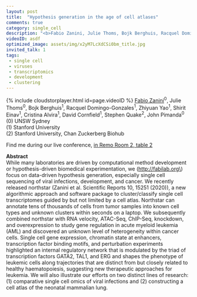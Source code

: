 ```yaml
---
layout: post
title:  "Hypothesis generation in the age of cell atlases"
comments: true
category: single_cell
description: "<b>Fabio Zanini, Julie Thoms, Bojk Berghuis, Racquel Domingo-Gonzales, Zhiyuan Yao, Shirit Einav, Cristina Alvira, David Cornfield, Stephen Quake, John Pimanda</b><br/>While many laboratories are driven by computationa..."
videoID: asdf
optimized_image: assets/img/x2yM7LcXdCSi0bm_title.jpg
invited_talk: 1
tags:
 - single cell
 - viruses
 - transcriptomics
 - development
 - clustering
---
```

{% include cloudstorplayer.html id=page.videoID %}
[<u>Fabio Zanini</u>](http://fabilab.org)<sup>0</sup>, Julie Thoms<sup>0</sup>, Bojk Berghuis<sup>1</sup>, Racquel Domingo-Gonzales<sup>1</sup>, Zhiyuan Yao<sup>1</sup>, Shirit Einav<sup>1</sup>, Cristina Alvira<sup>1</sup>, David Cornfield<sup>1</sup>, Stephen Quake<sup>2</sup>, John Pimanda<sup>0</sup><br/>
\(0\) UNSW Sydney<br/>
\(1\) Stanford University<br/>
\(2\) Stanford University, Chan Zuckerberg Biohub

Find me during our live conference, [in Remo Room 2, table 2](https://remo.co)

<b>Abstract</b><br/>
While many laboratories are driven by computational method development or hypothesis-driven biomedical experimentation, we \(http://fabilab.org\) focus on data-driven hypothesis generation, especially single cell sequencing of viral infections, development, and cancer. We recently released northstar \(Zanini et al. Scientific Reports 10, 15251 \(2020\)\), a new algorithmic approach and software package to cluster/classify single cell transcriptomes guided by but not limited by a cell atlas. Northstar can annotate tens of thousands of cells from tumor samples into known cell types and unknown clusters within seconds on a laptop. We subsequently combined northstar with RNA velocity, ATAC-Seq, ChIP-Seq, knockdown, and overexpression to study gene regulation in acute myeloid leukemia \(AML\) and discovered an unknown level of heterogeneity within cancer cells. Single cell gene expression, chromatin state at enhancers, transcription factor binding motifs, and perturbation experiments highlighted an internal regulatory network that is modulated by the triad of transcription factors GATA2, TAL1, and ERG and shapes the phenotype of leukemic cells along trajectories that are distinct from but closely related to healthy haematopoiesis, suggesting new therapeutic approaches for leukemia. We will also illustrate our efforts on two distinct lines of research: \(1\) comparative single cell omics of viral infections and \(2\) constructing a cell atlas of the neonatal mammalian lung.
